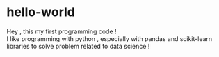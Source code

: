 # hello-world
Hey , this my first  programming code !  
I like programming with python , especially with pandas and scikit-learn libraries to solve problem related to data science ! 
